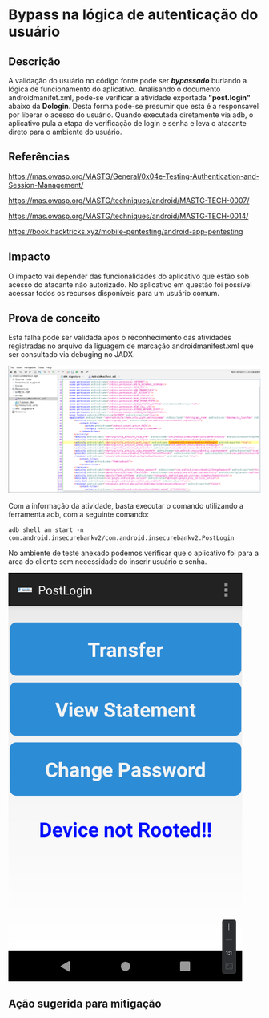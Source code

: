 # Bypass na lógica de autenticação do usuário

## Descrição

A validação do usuário no código fonte pode ser ***bypassado*** burlando a lógica de funcionamento do aplicativo. Analisando o documento androidmanifet.xml, pode-se verificar a atividade exportada **"post.login"** abaixo da **Dologin**. Desta forma pode-se presumir que esta é a responsavel por liberar o acesso do usuário. Quando executada diretamente via adb, o aplicativo pula a etapa de verificação de login e senha e leva o atacante direto para o ambiente do usuário. 

## Referências 

https://mas.owasp.org/MASTG/General/0x04e-Testing-Authentication-and-Session-Management/

https://mas.owasp.org/MASTG/techniques/android/MASTG-TECH-0007/

https://mas.owasp.org/MASTG/techniques/android/MASTG-TECH-0014/

https://book.hacktricks.xyz/mobile-pentesting/android-app-pentesting

## Impacto

O impacto vai depender das funcionalidades do aplicativo que estão sob acesso do atacante não autorizado. No aplicativo em questão foi possível acessar todos os recursos disponíveis para um usuário comum.

## Prova de conceito

Esta falha pode ser validada após o reconhecimento das atividades registradas no arquivo da liguagem de marcação androidmanifest.xml que ser consultado via debuging no JADX.

![jadx_bypass](.img/jadx_bypass.png)

Com a informação da atividade, basta executar o comando utilizando a ferramenta adb, com a seguinte comando:

```
adb shell am start -n com.android.insecurebankv2/com.android.insecurebankv2.PostLogin
```
No ambiente de teste anexado podemos verificar que o aplicativo foi para a area do cliente sem necessidade do inserir usuário e senha.

![android_bypass](.img/android_bypass.png)


## Ação sugerida para mitigação


